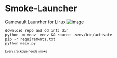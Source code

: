 # Smoke-Launcher
 Gamevault Launcher for Linux
![image](https://github.com/user-attachments/assets/6985aa8f-f805-438f-8083-652e3ad0d579)

```
download repo and cd into dir
python -m venv .venv && source .venv/bin/activate
pip -r requirements.txt
python main.py
```

<sup><sub>Every crackpipe needs smoke</sub></sup>
